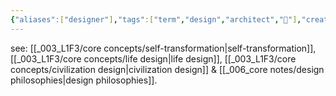 ```yaml
---
{"aliases":["designer"],"tags":["term","design","architect","🌱"],"created":"2022-03-19T20:04:35.760-03:00","updated":"2025-03-02T13:50:48.359-03:00","notestage":["🌱"],"dg-publish":true,"permalink":"/terms/design/","dgPassFrontmatter":true}
---
```


see: [[_003_L1F3/core concepts/self-transformation\|self-transformation]], [[_003_L1F3/core concepts/life design\|life design]], [[_003_L1F3/core concepts/civilization design\|civilization design]] & [[_006_core notes/design philosophies\|design philosophies]].